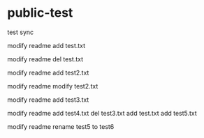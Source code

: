 # public-test
test sync

modify readme
add test.txt

modify readme
del test.txt

modify readme 
add test2.txt

modify readme
modify test2.txt

modify readme
add test3.txt

modify readme
add test4.txt
del test3.txt
add test.txt
add test5.txt

modify readme
rename test5 to test6
